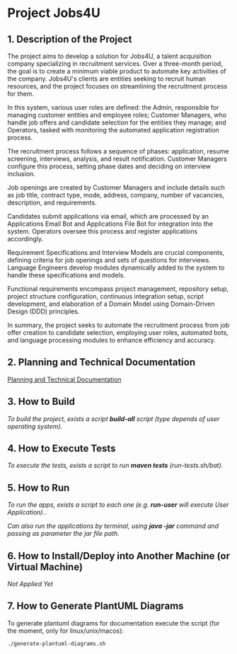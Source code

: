 # Project Jobs4U

## 1. Description of the Project

The project aims to develop a solution for Jobs4U, a talent acquisition company specializing in recruitment services. Over a three-month period, the goal is to create a minimum viable product to automate key activities of the company. Jobs4U's clients are entities seeking to recruit human resources, and the project focuses on streamlining the recruitment process for them.

In this system, various user roles are defined: the Admin, responsible for managing customer entities and employee roles; Customer Managers, who handle job offers and candidate selection for the entities they manage; and Operators, tasked with monitoring the automated application registration process.

The recruitment process follows a sequence of phases: application, resume screening, interviews, analysis, and result notification. Customer Managers configure this process, setting phase dates and deciding on interview inclusion.

Job openings are created by Customer Managers and include details such as job title, contract type, mode, address, company, number of vacancies, description, and requirements.

Candidates submit applications via email, which are processed by an Applications Email Bot and Applications File Bot for integration into the system. Operators oversee this process and register applications accordingly.

Requirement Specifications and Interview Models are crucial components, defining criteria for job openings and sets of questions for interviews. Language Engineers develop modules dynamically added to the system to handle these specifications and models.

Functional requirements encompass project management, repository setup, project structure configuration, continuous integration setup, script development, and elaboration of a Domain Model using Domain-Driven Design (DDD) principles.

In summary, the project seeks to automate the recruitment process from job offer creation to candidate selection, employing user roles, automated bots, and language processing modules to enhance efficiency and accuracy.
    
## 2. Planning and Technical Documentation

[Planning and Technical Documentation](docs/readme.md)

## 3. How to Build

*To build the project, exists a script **build-all** script (type depends of user operating system).*

## 4. How to Execute Tests

*To execute the tests, exists a script to run **maven tests** (run-tests.sh/bat).*

## 5. How to Run

*To run the apps, exists a script to each one (e.g. **run-user** will execute User Application)..*

*Can also run the applications by terminal, using **java -jar** command and passing as parameter the jar file path.*

## 6. How to Install/Deploy into Another Machine (or Virtual Machine)

*Not Applied Yet*

## 7. How to Generate PlantUML Diagrams

To generate plantuml diagrams for documentation execute the script (for the moment, only for linux/unix/macos):

    ./generate-plantuml-diagrams.sh


